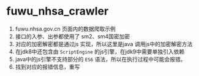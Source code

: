 # fuwu_nhsa_crawler

1. fuwu.nhsa.gov.cn 页面内的数据爬取示例
2. 接口的入参、出参都使用了 sm2、sm4国密加密
3. 对应的加密解密都是通过js 实现，所以这里是java 调用js中的加密解密方法
4. 在jdk8中还包含由 `ScriptEngine` 的js引擎，在jdk9中需要单独引入依赖
5. java中的js引擎不支持部分的 `ES6` 语法，所以在执行过程中可能会报错。
6. 找到对应的报错信息，重写
